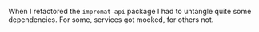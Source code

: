When I refactored the `impromat-api` package I had to untangle quite some dependencies.
For some, services got mocked, for others not.
